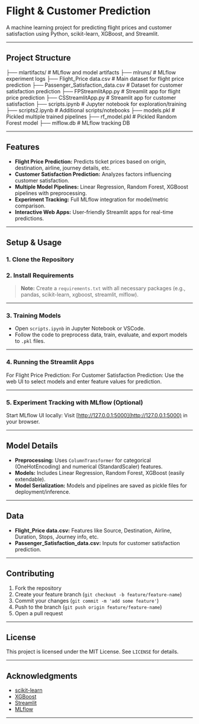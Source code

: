 # Flight & Customer Prediction

A machine learning project for predicting flight prices and customer satisfaction using Python, scikit-learn, XGBoost, and Streamlit.

---

## Project Structure

├── mlartifacts/ # MLflow and model artifacts
├── mlruns/ # MLflow experiment logs
├── Flight_Price data.csv # Main dataset for flight price prediction
├── Passenger_Satisfaction_data.csv # Dataset for customer satisfaction prediction
├── FPStreamlitApp.py # Streamlit app for flight price prediction
├── CSStreamlitApp.py # Streamlit app for customer satisfaction
├── scripts.ipynb # Jupyter notebook for exploration/training
├── scripts2.ipynb # Additional scripts/notebooks
├── models.pkl # Pickled multiple trained pipelines
├── rf_model.pkl # Pickled Random Forest model
├── mlflow.db # MLflow tracking DB

---

## Features

- **Flight Price Prediction:** Predicts ticket prices based on origin, destination, airline, journey details, etc.
- **Customer Satisfaction Prediction:** Analyzes factors influencing customer satisfaction.
- **Multiple Model Pipelines:** Linear Regression, Random Forest, XGBoost pipelines with preprocessing.
- **Experiment Tracking:** Full MLflow integration for model/metric comparison.
- **Interactive Web Apps:** User-friendly Streamlit apps for real-time predictions.

---

## Setup & Usage

### 1. Clone the Repository


### 2. Install Requirements

> **Note:** Create a `requirements.txt` with all necessary packages (e.g., pandas, scikit-learn, xgboost, streamlit, mlflow).

---

### 3. Training Models

- Open `scripts.ipynb` in Jupyter Notebook or VSCode.
- Follow the code to preprocess data, train, evaluate, and export models to `.pkl` files.

---

### 4. Running the Streamlit Apps

For Flight Price Prediction:
For Customer Satisfaction Prediction:
Use the web UI to select models and enter feature values for prediction.

---

### 5. Experiment Tracking with MLflow (Optional)

Start MLflow UI locally:
Visit [http://127.0.0.1:5000](http://127.0.0.1:5000) in your browser.

---

## Model Details

- **Preprocessing:** Uses `ColumnTransformer` for categorical (OneHotEncoding) and numerical (StandardScaler) features.
- **Models:** Includes Linear Regression, Random Forest, XGBoost (easily extendable).
- **Model Serialization:** Models and pipelines are saved as pickle files for deployment/inference.

---

## Data

- **Flight_Price data.csv:** Features like Source, Destination, Airline, Duration, Stops, Journey info, etc.
- **Passenger_Satisfaction_data.csv:** Inputs for customer satisfaction prediction.

---

## Contributing

1. Fork the repository
2. Create your feature branch (`git checkout -b feature/feature-name`)
3. Commit your changes (`git commit -m 'add some feature'`)
4. Push to the branch (`git push origin feature/feature-name`)
5. Open a pull request

---

## License

This project is licensed under the MIT License. See `LICENSE` for details.

---

## Acknowledgments

- [scikit-learn](https://scikit-learn.org/)
- [XGBoost](https://xgboost.ai/)
- [Streamlit](https://streamlit.io/)
- [MLflow](https://mlflow.org/)

---


